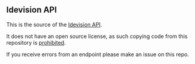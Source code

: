 ## Idevision API
This is the source of the [Idevision API](https://idevision.net/docs).

It does not have an open source license, as such copying code from this repository is
[prohibited](https://haacked.com/archive/2006/04/25/OpenSourceDistinctionAndSearch.aspx).

If you receive errors from an endpoint please make an issue on this repo.